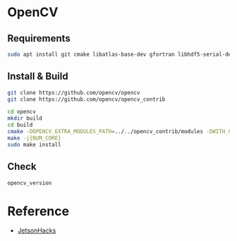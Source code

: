 # OpenCV

## Requirements

```sh
sudo apt install git cmake libatlas-base-dev gfortran libhdf5-serial-dev hdf5-tools python3-dev
```

## Install & Build

```sh
git clone https://github.com/opencv/opencv
git clone https://github.com/opencv/opencv_contrib

cd opencv
mkdir build
cd build
cmake -DOPENCV_EXTRA_MODULES_PATH=../../opencv_contrib/modules -DWITH_CUDA=ON -DCUDA_FAST_MATH=1 -DBUILD_EXAMPLES=ON  -DBUILD_opencv_python3=ON -DPYTHON3_INCLUDE_DIR2=/usr/include/python3.6m -DPYTHON3_NUMPY_INCLUDE_DIRS=/usr/lib/python3/dist-packages/numpy/core/include -DCUDA_ARCH_BIN="5.3" -DCUDA_ARCH_PTX=""  -DBUILD_TESTS=OFF -DBUILD_PERF_TESTS=OFF -DBUILD_EXAMPLES=OFF ..
make -j{NUM_CORE}
sudo make install
```

## Check

```sh
opencv_version
```

# Reference

- [JetsonHacks](https://www.jetsonhacks.com/2019/11/22/opencv-4-cuda-on-jetson-nano/)